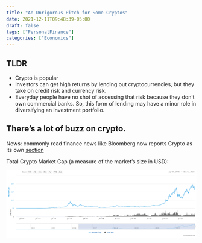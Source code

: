 ```yaml
---
title: "An Unrigorous Pitch for Some Cryptos"
date: 2021-12-11T09:48:39-05:00
draft: false
tags: ["PersonalFinance"]
categories: ["Economics"]
---
```

## TLDR
* Crypto is popular
* Investors can get high returns by lending out cryptocurrencies, but they take on credit risk and currency risk.
* Everyday people have no shot of accessing that risk because they don’t own commercial banks. So, this form of lending may have a minor role in diversifying an investment portfolio.

## There’s a lot of buzz on crypto.

News: commonly read finance news like Bloomberg now reports Crypto as its own [section](https://www.bloomberg.com/cryptocurrencies)

Total Crypto Market Cap (a measure of the market’s size in USD): 

![MarketCap](shitdog.png)

